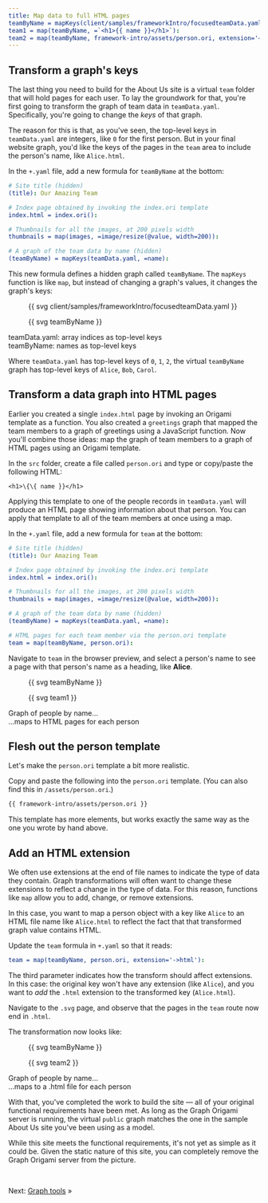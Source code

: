 ```yaml
---
title: Map data to full HTML pages
teamByName = mapKeys(client/samples/frameworkIntro/focusedteamData.yaml, =name):
team1 = map(teamByName, =`<h1>{{ name }}</h1>`):
team2 = map(teamByName, framework-intro/assets/person.ori, extension='→html'):
---
```


## Transform a graph's keys

The last thing you need to build for the About Us site is a virtual `team` folder that will hold pages for each user. To lay the groundwork for that, you're first going to transform the graph of team data in `teamData.yaml`. Specifically, you're going to change the _keys_ of that graph.

The reason for this is that, as you've seen, the top-level keys in `teamData.yaml` are integers, like `0` for the first person. But in your final website graph, you'd like the keys of the pages in the `team` area to include the person's name, like `Alice.html`.

<span class="tutorialStep"></span> In the `+.yaml` file, add a new formula for `teamByName` at the bottom:

```yaml
# Site title (hidden)
(title): Our Amazing Team

# Index page obtained by invoking the index.ori template
index.html = index.ori():

# Thumbnails for all the images, at 200 pixels width
thumbnails = map(images, =image/resize(@value, width=200)):

# A graph of the team data by name (hidden)
(teamByName) = mapKeys(teamData.yaml, =name):
```

This new formula defines a hidden graph called `teamByName`. The `mapKeys` function is like `map`, but instead of changing a graph's values, it changes the graph's keys:

<div class="sideBySide">
  <figure class="constrain">
    {{ svg client/samples/frameworkIntro/focusedteamData.yaml }}
  </figure>
  <figure class="constrain">
    {{ svg teamByName }}
  </figure>
  <figcaption>teamData.yaml: array indices as top-level keys</figcaption>
  <figcaption>teamByName: names as top-level keys</figcaption>
</div>

Where `teamData.yaml` has top-level keys of `0`, `1`, `2`, the virtual `teamByName` graph has top-level keys of `Alice`, `Bob`, `Carol`.

## Transform a data graph into HTML pages

Earlier you created a single `index.html` page by invoking an Origami template as a function. You also created a `greetings` graph that mapped the team members to a graph of greetings using a JavaScript function. Now you'll combine those ideas: map the graph of team members to a graph of HTML pages using an Origami template.

<span class="tutorialStep"></span> In the `src` folder, create a file called `person.ori` and type or copy/paste the following HTML:

```
<h1>\{\{ name }}</h1>
```

Applying this template to one of the people records in `teamData.yaml` will produce an HTML page showing information about that person. You can apply that template to all of the team members at once using a map.

<span class="tutorialStep"></span> In the `+.yaml` file, add a new formula for `team` at the bottom:

```yaml
# Site title (hidden)
(title): Our Amazing Team

# Index page obtained by invoking the index.ori template
index.html = index.ori():

# Thumbnails for all the images, at 200 pixels width
thumbnails = map(images, =image/resize(@value, width=200)):

# A graph of the team data by name (hidden)
(teamByName) = mapKeys(teamData.yaml, =name):

# HTML pages for each team member via the person.ori template
team = map(teamByName, person.ori):
```

<span class="tutorialStep"></span> Navigate to `team` in the browser preview, and select a person's name to see a page with that person's name as a heading, like **Alice**.

<div class="sideBySide">
  <figure class="constrain">
    {{ svg teamByName }}
  </figure>
  <figure>
    {{ svg team1 }}
  </figure>
  <figcaption>Graph of people by name…</figcaption>
  <figcaption>…maps to HTML pages for each person</figcaption>
</div>

## Flesh out the person template

Let's make the `person.ori` template a bit more realistic.

<span class="tutorialStep"></span> Copy and paste the following into the `person.ori` template. (You can also find this in `/assets/person.ori`.)

```html
{{ framework-intro/assets/person.ori }}
```

This template has more elements, but works exactly the same way as the one you wrote by hand above.

## Add an HTML extension

We often use extensions at the end of file names to indicate the type of data they contain. Graph transformations will often want to change these extensions to reflect a change in the type of data. For this reason, functions like `map` allow you to add, change, or remove extensions.

In this case, you want to map a person object with a key like `Alice` to an HTML file name like `Alice.html` to reflect the fact that that transformed graph value contains HTML.

<span class="tutorialStep"></span> Update the `team` formula in `+.yaml` so that it reads:

```yaml
team = map(teamByName, person.ori, extension='->html'):
```

The third parameter indicates how the transform should affect extensions. In this case: the original key won't have any extension (like `Alice`), and you want to _add_ the `.html` extension to the transformed key (`Alice.html`).

<span class="tutorialStep"></span> Navigate to the `.svg` page, and observe that the pages in the `team` route now end in `.html`.

The transformation now looks like:

<div class="sideBySide">
  <figure class="constrain">
    {{ svg teamByName }}
  </figure>
  <figure>
    {{ svg team2 }}
  </figure>
  <figcaption>Graph of people by name…</figcaption>
  <figcaption>…maps to a .html file for each person</figcaption>
</div>

With that, you've completed the work to build the site — all of your original functional requirements have been met. As long as the Graph Origami server is running, the virtual `public` graph matches the one in the sample About Us site you've been using as a model.

While this site meets the functional requirements, it's not yet as simple as it could be. Given the static nature of this site, you can completely remove the Graph Origami server from the picture.

&nbsp;

Next: [Graph tools](intro9.html) »
